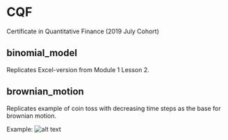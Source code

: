 # CQF
Certificate in Quantitative Finance (2019 July Cohort)

## binomial_model
Replicates Excel-version from Module 1 Lesson 2.

## brownian_motion
Replicates example of coin toss with decreasing time steps as the base for brownian motion.

Example:
![alt text](https://raw.githubusercontent.com/username/projectname/branch/path/to/img.png)
